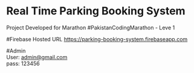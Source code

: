 # Real Time Parking Booking System
Project Developed for Marathon #PakistanCodingMarathon - Leve 1

#Firebase Hosted URL
https://parking-booking-system.firebaseapp.com 

#Admin     
User: admin@gmail.com   
pass: 123456    


 
